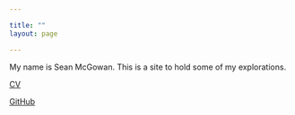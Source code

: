 ```yaml
---

title: ""
layout: page

---
```

My name is Sean McGowan. This is a site to hold some of my explorations.

[CV](https://docs.google.com/document/d/e/2PACX-1vRzmfraOOJNuwOLd0EF_jsNsxrrYxd-806j-Zwe68CaRfDteoz0pFXQCRz2tb8lIzJ76cxld_dwgGZY/pub)

[GitHub](https://github.com/bigtimecodersean)
